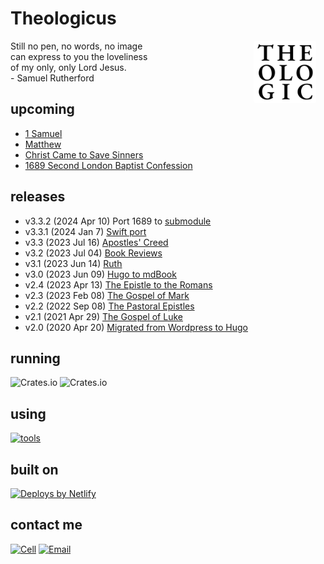 # Theologicus
<img style="float:right; border-radius: 4px; margin-right: 15px; margin-bottom: 10px" src="src/logo-theologicus.png" width="100" align="right">Still no pen, no words, no image  
can express to you the loveliness  
of my only, only Lord Jesus.  
\- Samuel Rutherford

## upcoming

- [1 Samuel](https://theologic.us/samuel-1/index.html)
- [Matthew](https://theologic.us/matthew/index.md)
- [Christ Came to Save Sinners](https://theologic.us/doctrine-christ-saves/index.html)
- [1689 Second London Baptist Confession](https://theologic.us/confession-1689/index.md)

## releases

- v3.3.2 (2024 Apr 10) Port 1689 to [submodule](https://github.com/joelouthan/theologicus-1689)
- v3.3.1 (2024 Jan 7) [Swift port](https://github.com/joelouthan/com.theologicus)
- v3.3 (2023 Jul 16) [Apostles' Creed](https://theologic.us/creed-apostles/index.md)
- v3.2 (2023 Jul 04) [Book Reviews](https://theologic.us/reviews/index.md)
- v3.1 (2023 Jun 14) [Ruth](https://theologic.us/ruth/index.md)
- v3.0 (2023 Jun 09) [Hugo to mdBook](https://theologic.us)
- v2.4 (2023 Apr 13) [The Epistle to the Romans](https://theologic.us/romans/index.md)
- v2.3 (2023 Feb 08) [The Gospel of Mark](https://theologic.us/mark/index.md)
- v2.2 (2022 Sep 08) [The Pastoral Epistles](https://theologic.us/pastorals/index.md)
- v2.1 (2021 Apr 29) [The Gospel of Luke](https://theologic.us/luke/index.md)
- v2.0 (2020 Apr 20) [Migrated from Wordpress to Hugo](https://github.com/joelouthan/theologic.us)

## running

![Crates.io](https://img.shields.io/crates/v/mdbook)
![Crates.io](https://img.shields.io/crates/v/mdbook-toc)

## using

[![tools](https://skillicons.dev/icons?i=vscode,vim,rust,md,css,html,bash,git,github,netlify,linux)]()

## built on

<a href="https://www.netlify.com"><img src="https://www.netlify.com/v3/img/components/netlify-color-accent.svg" alt="Deploys by Netlify" /></a>

## contact me

[![Cell](https://img.shields.io/badge/SMS-joseph-437790?style=flat-square&logo=Apple)](sms:8177071486)
[![Email](https://img.shields.io/badge/Email-joseph-success?style=flat-square&logo=Minutemailer)](mailto:joe@theologic.us)
